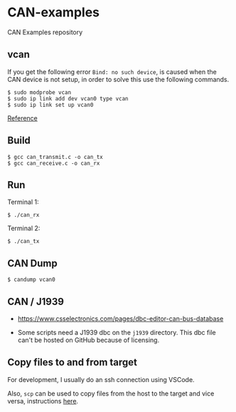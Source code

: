 # CAN-examples

CAN Examples repository

## vcan

If you get the following error `Bind: no such device`,
is caused when the CAN device is not setup, in order to solve
this use the following commands.

```
$ sudo modprobe vcan
$ sudo ip link add dev vcan0 type vcan
$ sudo ip link set up vcan0
```

[Reference](https://stackoverflow.com/questions/21022749/how-to-create-virtual-can-port-on-linux-c)

## Build

```
$ gcc can_transmit.c -o can_tx
$ gcc can_receive.c -o can_rx
```

## Run

Terminal 1:

```
$ ./can_rx
```

Terminal 2:

```
$ ./can_tx
```

## CAN Dump

```
$ candump vcan0
```

## CAN / J1939

* https://www.csselectronics.com/pages/dbc-editor-can-bus-database

* Some scripts need a J1939 dbc on the `j1939` directory.
This dbc file can't be hosted on GitHub because of licensing.

## Copy files to and from target

For development, I usually do an ssh connection using VSCode.

Also, `scp` can be used to copy files from the host to the target
and vice versa, instructions [here](https://unix.stackexchange.com/questions/188285/how-to-copy-a-file-from-a-remote-server-to-a-local-machine).
